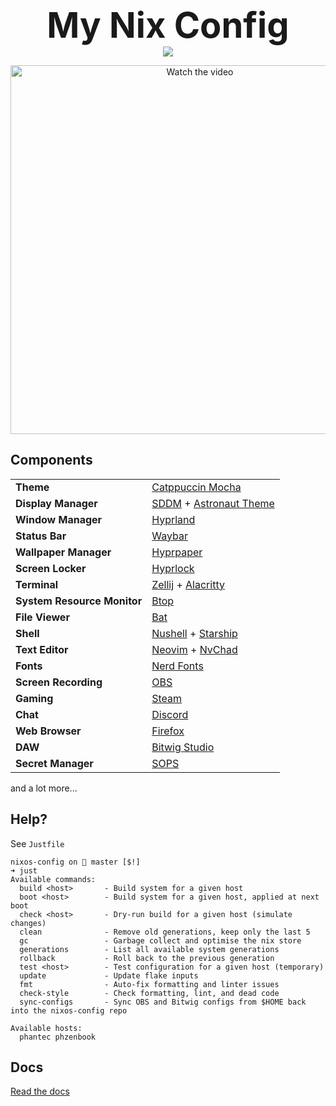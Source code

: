 <p align="center">
<span style="font-size: 4em; font-weight: bold;">My Nix Config</span><br/>
  <img src="https://raw.githubusercontent.com/catppuccin/catppuccin/main/assets/footers/gray0_ctp_on_line.svg?sanitize=true" />
</p>

<p align="center">
  <a href="https://vimeo.com/1118381414">
    <img
      src="https://i.vimeocdn.com/filter/overlay?src0=https%3A%2F%2Fi.vimeocdn.com%2Fvideo%2F2058559295-1b6361da215234a0031aab54dec37d9647cbd94033a740aaebf2de1e8e0fe713-d_295x166%3Fregion%3Dus&src1=http%3A%2F%2Ff.vimeocdn.com%2Fp%2Fimages%2Fcrawler_play.png"
      alt="Watch the video"
      width="590"
    />
  </a>
</p>

## Components

|                             |                                                                                                            |
| --------------------------- | :--------------------------------------------------------------------------------------------------------- |
| **Theme**                   | [Catppuccin Mocha](https://catppuccin.com/)                                                                |
| **Display Manager**         | [SDDM](https://github.com/sddm/sddm) + [Astronaut Theme](https://github.com/Keyitdev/sddm-astronaut-theme) |
| **Window Manager**          | [Hyprland](https://hypr.land/)                                                                             |
| **Status Bar**              | [Waybar](https://github.com/Alexays/Waybar)                                                                |
| **Wallpaper Manager**       | [Hyprpaper](https://github.com/hyprwm/hyprpaper)                                                           |
| **Screen Locker**           | [Hyprlock](https://github.com/hyprwm/hyprlock)                                                             |
| **Terminal**                | [Zellij](https://zellij.dev/) + [Alacritty](https://github.com/alacritty/alacritty)                        |
| **System Resource Monitor** | [Btop](https://github.com/aristocratos/btop)                                                               |
| **File Viewer**             | [Bat](https://github.com/sharkdp/bat)                                                                      |
| **Shell**                   | [Nushell](https://www.nushell.sh/) + [Starship](https://starship.rs/)                                      |
| **Text Editor**             | [Neovim](https://neovim.io/) + [NvChad](https://nvchad.com/)                                               |
| **Fonts**                   | [Nerd Fonts](https://www.nerdfonts.com/)                                                                   |
| **Screen Recording**        | [OBS](https://obsproject.com/)                                                                             |
| **Gaming**                  | [Steam](https://store.steampowered.com/)                                                                   |
| **Chat**                    | [Discord](https://discord.com/)                                                                            |
| **Web Browser**             | [Firefox](https://www.mozilla.org/firefox/)                                                                |
| **DAW**                     | [Bitwig Studio](https://www.bitwig.com/)                                                                   |
| **Secret Manager**          | [SOPS](https://github.com/Mic92/sops-nix/)                                                                 |

and a lot more...

## Help?

See `Justfile`

```console
nixos-config on  master [$!]
➜ just
Available commands:
  build <host>       - Build system for a given host
  boot <host>        - Build system for a given host, applied at next boot
  check <host>       - Dry-run build for a given host (simulate changes)
  clean              - Remove old generations, keep only the last 5
  gc                 - Garbage collect and optimise the nix store
  generations        - List all available system generations
  rollback           - Roll back to the previous generation
  test <host>        - Test configuration for a given host (temporary)
  update             - Update flake inputs
  fmt                - Auto-fix formatting and linter issues
  check-style        - Check formatting, lint, and dead code
  sync-configs       - Sync OBS and Bitwig configs from $HOME back into the nixos-config repo

Available hosts:
  phantec phzenbook
```

## Docs

[Read the docs](docs/index.md)
